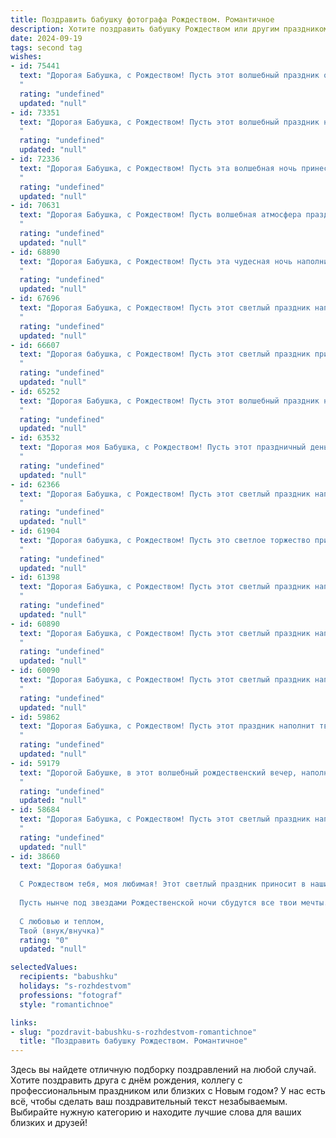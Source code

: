 ```yaml
---
title: Поздравить бабушку фотографа Рождеством. Романтичное
description: Хотите поздравить бабушку Рождеством или другим праздником? Наш ИИ создаст незабываемое поздравление, а вы обязательно выделитесь среди других.  
date: 2024-09-19
tags: second tag
wishes:
- id: 75441
  text: "Дорогая Бабушка, с Рождеством! Пусть этот волшебный праздник озарит твою жизнь светом любви и тепла, как будто твои лучшие фотографии. Желаю тебе здоровья, душевного покоя и нескончаемого вдохновения, чтобы ты могла продолжать творить свои чудесные снимки.
  "
  rating: "undefined"
  updated: "null"
- id: 73351
  text: "Дорогая Бабушка, с Рождеством! Пусть этот волшебный праздник наполнит твою жизнь теплом, уютом и нежностью, как твои прекрасные фотографии, запечатлевшие самые яркие моменты нашей жизни. Пусть праздничный свет согревает твое сердце, а душа полнится радостью и любовью.
  "
  rating: "undefined"
  updated: "null"
- id: 72336
  text: "Дорогая Бабушка, с Рождеством! Пусть эта волшебная ночь принесет тебе мир, любовь и радость, подобные тем, которые ты даришь своим снимкам.  Пусть каждый кадр твоей жизни будет полон счастья, а твой талант фотографа продолжает вдохновлять всех вокруг.
  "
  rating: "undefined"
  updated: "null"
- id: 70631
  text: "Дорогая Бабушка, с Рождеством! Пусть волшебная атмосфера праздника наполнит Ваш дом теплом и светом, а снимки, которые Вы сделаете в эти дни, сохранят самые яркие моменты и подарят Вам неповторимые воспоминания.
  "
  rating: "undefined"
  updated: "null"
- id: 68890
  text: "Дорогая Бабушка, с Рождеством! Пусть эта чудесная ночь наполнит твою душу теплом и светом, а сердце - радостью и любовью. Ты - наша любимая, а твои фотографии - словно запечатленные мгновения счастья, которые мы храним в своих сердцах.
  "
  rating: "undefined"
  updated: "null"
- id: 67696
  text: "Дорогая Бабушка, с Рождеством! Пусть этот светлый праздник наполнит Вашу жизнь теплом, радостью и вдохновением, как волшебный свет праздничных огней, который Вы так умело ловите в объектив своей фотокамеры.
  "
  rating: "undefined"
  updated: "null"
- id: 66607
  text: "Дорогая бабушка, с Рождеством! Пусть этот светлый праздник принесет вам тепло, уют и нежность, а в вашем сердце расцветут самые яркие и сокровенные мечты!
  "
  rating: "undefined"
  updated: "null"
- id: 65252
  text: "Дорогая Бабушка, с Рождеством! Пусть этот волшебный праздник наполнит твою жизнь светом, теплом и любовью, как твоё сердце наполняет любовью весь мир. Пусть каждый кадр твоей жизни, как и твои прекрасные фотографии, будет полон радости и счастья!
  "
  rating: "undefined"
  updated: "null"
- id: 63532
  text: "Дорогая моя Бабушка, с Рождеством! Пусть этот праздничный день наполнит Вашу душу теплом, любовью и светом, как Ваши фотографии всегда наполняют наши сердца красотой и  волшебством. Желаю Вам  крепкого здоровья, бесконечного счастья и  много-много ярких  моментов,  которые  останутся  в  Вашей  памяти  как  самые  прекрасные  картины.
  "
  rating: "undefined"
  updated: "null"
- id: 62366
  text: "Дорогая Бабушка, с Рождеством! Пусть этот светлый праздник наполнит твою жизнь теплом, любовью и удивительными моментами, как прекрасны фотографии, которые ты умеешь создавать. Желаю тебе здоровья, счастья и бесконечного вдохновения!
  "
  rating: "undefined"
  updated: "null"
- id: 61904
  text: "Дорогая бабушка, с Рождеством! Пусть это светлое торжество принесет в твою жизнь тепло, любовь и вдохновение, как яркие вспышки света на твоих волшебных фотографиях.
  "
  rating: "undefined"
  updated: "null"
- id: 61398
  text: "Дорогая Бабушка, с Рождеством! Пусть этот светлый праздник наполнит твою жизнь теплом и любовью, как твои фотографии наполняют наши сердца воспоминаниями. Желаю тебе волшебных мгновений, душевного покоя и крепкого здоровья. С Рождеством!
  "
  rating: "undefined"
  updated: "null"
- id: 60890
  text: "Дорогая Бабушка, с Рождеством! Пусть этот светлый праздник наполнит твой дом теплом, любовью и волшебством. Пусть твой объектив видит только прекрасные моменты, а каждая фотография становится ценным воспоминанием. Желаю тебе крепкого здоровья, творческих успехов и бесконечного счастья!
  "
  rating: "undefined"
  updated: "null"
- id: 60090
  text: "Дорогая Бабушка, с Рождеством! Пусть этот светлый праздник наполнит твой дом теплом и любовью, а в твоем объективе всегда будут отражаться только счастливые моменты.
  "
  rating: "undefined"
  updated: "null"
- id: 59862
  text: "Дорогая Бабушка, с Рождеством! Пусть этот праздник наполнит твой фотоаппарат яркими кадрами счастья, любви и тепла, а сердце —  волшебными мгновениями, которые ты будешь хранить в памяти всю жизнь.
  "
  rating: "undefined"
  updated: "null"
- id: 59179
  text: "Дорогой Бабушке, в этот волшебный рождественский вечер, наполненный теплом семейного очага, я хочу пожелать тебе, чтобы в объектив твоей камеры всегда попадали только самые яркие и счастливые моменты жизни! Пусть твои фотографии продолжают дарить радость и создавать незабываемые воспоминания для всех нас. С Рождеством!
  "
  rating: "undefined"
  updated: "null"
- id: 58684
  text: "Дорогая Бабушка, с Рождеством! Пусть этот светлый праздник наполнит твой дом теплом, любовью и волшебством. Пусть каждый снимок, который ты сделаешь в этот день, будет пропитан радостью и счастьем, как твоя душа, полная доброты и любви.
  "
  rating: "undefined"
  updated: "null"
- id: 38660
  text: "Дорогая бабушка!
  
  С Рождеством тебя, моя любимая! Этот светлый праздник приносит в наши сердца тепло и радость, словно солнечные лучи, запечатленные в твоих удивительных фотографиях. Ты, как истинный мастер своего дела, рассказываешь истории через каждый кадр, сохраняя мгновения, наполненные волшебством и любовью.
  
  Пусть нынче под звездами Рождественской ночи сбудутся все твои мечты. Желаю, чтобы каждый новый день приносил вдохновение, как светлые моменты, которые ты запечатлеваешь в своих работах. Пусть в твоем сердце всегда будет место для любви, нежности и, конечно, для фотографии, которая отражает красоту окружающего мира.
  
  С любовью и теплом,
  Твой (внук/внучка)"
  rating: "0"
  updated: "null"

selectedValues:
  recipients: "babushku"
  holidays: "s-rozhdestvom"
  professions: "fotograf"
  style: "romantichnoe"

links:
- slug: "pozdravit-babushku-s-rozhdestvom-romantichnoe"
  title: "Поздравить бабушку Рождеством. Романтичное"
---
```


Здесь вы найдете отличную подборку поздравлений на любой случай. 
Хотите поздравить друга с днём рождения, коллегу с профессиональным праздником или близких с Новым годом? У нас есть всё, чтобы сделать ваш поздравительный текст незабываемым. Выбирайте нужную категорию и находите лучшие слова для ваших близких и друзей!
